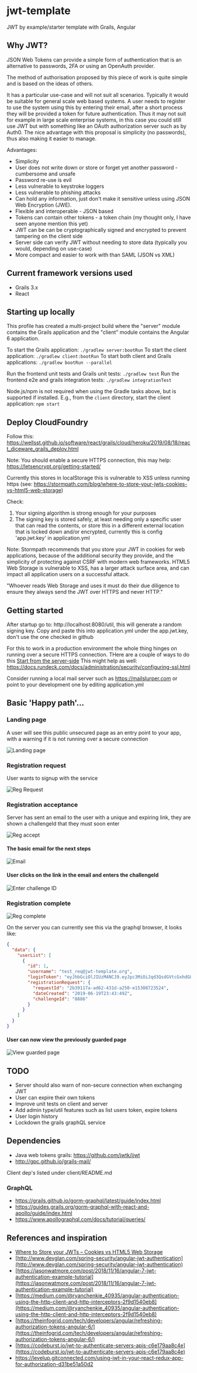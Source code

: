# jwt-template
JWT by example/starter template with Grails, Angular

## Why JWT?

JSON Web Tokens can provide a simple form of authentication that is an alternative to passwords, 2FA or using an OpenAuth provider.

The method of authorisation proposed by this piece of work is quite simple and is based on the ideas of others.  

It has a particular use-case and will not suit all scenarios.  Typically it would be suitable for general scale web based systems.
A user needs to register to use the system using this by entering their email, after a short process they will be provided a token for future authentication.
Thus it may not suit for example in large scale enterprise systems, in this case you could still use JWT but with something like an OAuth authorization server such as by Auth0.
The nice advantage with this proposal is simplicity (no passwords), thus also making it easier to manage.

Advantages:
* Simplicity
* User does not write down or store or forget yet another password - cumbersome and unsafe
* Password re-use is evil
* Less vulnerable to keystroke loggers
* Less vulnerable to phishing attacks
* Can hold any information, just don't make it sensitive unless using JSON Web Encryption (JWE).
* Flexible and interoperable - JSON based
* Tokens can contain other tokens - a token chain (my thought only, I have seen anyone mention this yet)
* JWT can be can be cryptographically signed and encrypted to prevent tampering on the client side
* Server side can verify JWT without needing to store data (typically you would, depending on use-case)
* More compact and easier to work with than SAML (JSON vs XML)

## Current framework versions used

* Grails 3.x
* React 

## Starting up locally

This profile has created a multi-project build where the "server" module contains the Grails application and the "client" module contains the Angular 6 application.

To start the Grails application:              `./gradlew server:bootRun`
To start the client application:              `./gradlew client:bootRun`
To start both client and Grails applications: `./gradlew bootRun --parallel`

Run the frontend unit tests and Grails unit tests: `./gradlew test`
Run the frontend e2e and grails integration tests: `./gradlew integrationTest`

Node.js/npm is not required when using the Gradle tasks above, but is supported if installed.
E.g., from the `client` directory, start the client application: `npm start`

## Deploy CloudFoundry

Follow this: https://wellsst.github.io/software/react/grails/cloud/heroku/2019/08/18/react_diceware_grails_deploy.html

Note: You should enable a secure HTTPS connection, this may help: https://letsencrypt.org/getting-started/

Currently this stores in localStorage this is vulnerable to XSS unless running https (see: https://stormpath.com/blog/where-to-store-your-jwts-cookies-vs-html5-web-storage)
 

Check:
1. Your signing algorithm is strong enough for your purposes
2. The signing key is stored safely, at least needing only a specific user that can read the contents, or store this in a different external location that is locked down and/or encrypted, currently this is config 'app.jwt.key' in application.yml


Note: Stormpath recommends that you store your JWT in cookies for web applications, because of the additional security they provide, and the simplicity of protecting against CSRF with modern web frameworks. HTML5 Web Storage is vulnerable to XSS, has a larger attack surface area, and can impact all application users on a successful attack.

"Whoever reads Web Storage and uses it must do their due diligence to ensure they always send the JWT over HTTPS and never HTTP."

## Getting started

After startup go to: http://localhost:8080/util, this will generate a random signing key.  Copy and paste this into application.yml
under the app.jwt.key, don't use the one checked in github

For this to work in a production environment the whole thing hinges on running over a secure HTTPS connection.  THere are a couple of ways to do this
[Start from the server-side](http://grailsblog.objectcomputing.com/deployment/2017/06/28/running-grails-with-a-self-signed-ssl-certificate.html)
This might help as well: https://docs.rundeck.com/docs/administration/security/configuring-ssl.html

Consider running a local mail server such as https://mailslurper.com or point to your development one by editing application.yml

## Basic 'Happy path'...

### Landing page

A user will see this public unsecured page as an entry point to your app, with a warning if it is not running over a secure connection

![Landing page](https://github.com/wellsst/jwt-template/raw/master/docs/1_index.PNG "Landing page")

### Registration request

User wants to signup with the service

![Reg Request](https://github.com/wellsst/jwt-template/raw/master/docs/2_reg_request.PNG "Reg Request")

### Registration acceptance

Server has sent an email to the user with a unique and expiring link, they are shown a challengeId that they must soon enter

![Reg accept](https://github.com/wellsst/jwt-template/raw/master/docs/3_reg_accept.PNG "Reg accept")

#### The basic email for the next steps

![Email](https://github.com/wellsst/jwt-template/raw/master/docs/4_email.png "Email")

#### User clicks on the link in the email and enters the challengeId

![Enter challenge ID](https://github.com/wellsst/jwt-template/raw/master/docs/5_challengeid.png "Enter challenge ID")

### Registration complete

![Reg complete](https://github.com/wellsst/jwt-template/raw/master/docs/6_complete.png "Reg complete")

On the server you can currently see this via the graphql browser, it looks like:

```json
{
  "data": {
    "userList": [
      {
        "id": 1,
        "username": "test_req@jwt-template.org",
        "loginToken": "eyJhbGciOlJIUzM4NCJ9.eyJpc3MiOiJqd3QsdGVtcGxhdGUiLCJzdWIiOiJ3ZWxsc3N0QDdtYWlsLmNvbSIsImlhdCI6MTU2MDk4Nzg2MiwibmJmIjoxNTYwOTg3ODYyLCJleHAiOjE1OTI1MjM4NjN9.uvMFlPaUzBJY3EgnP5QR-4kG8HZchT7h98pPKUZQ-XJjH86aTnDDtZ6K5k_XOB4b",
        "registrationRequest": {
          "requestId": "2b39117a-ad62-431d-a250-e15308723524",
          "dateCreated": "2019-06-19T23:43:49Z",
          "challengeId": "8886"
        }
      }
    ]
  }
}
```

#### User can now view the previously guarded page

![View guarded page](https://github.com/wellsst/jwt-template/raw/master/docs/7_guarded.png "View guarded page")

## TODO

* Server should also warn of non-secure connection when exchanging JWT
* User can expire their own tokens
* Improve unit tests on client and server
* Add admin type/util features such as list users token, expire tokens
* User login history
* Lockdown the grails graphQL service

##  Dependencies

* Java web tokens grails: https://github.com/jwtk/jjwt 
* http://gpc.github.io/grails-mail/

Client dep's listed under client/README.md

### GraphQL
* https://grails.github.io/gorm-graphql/latest/guide/index.html
* https://guides.grails.org/gorm-graphql-with-react-and-apollo/guide/index.html
* https://www.apollographql.com/docs/tutorial/queries/

## References and inspiration

* [Where to Store your JWTs – Cookies vs HTML5 Web Storage](https://stormpath.com/blog/where-to-store-your-jwts-cookies-vs-html5-web-storage)
* [http://www.devglan.com/spring-security/angular-jwt-authentication](http://www.devglan.com/spring-security/angular-jwt-authentication)
* [https://jasonwatmore.com/post/2018/11/16/angular-7-jwt-authentication-example-tutorial](https://jasonwatmore.com/post/2018/11/16/angular-7-jwt-authentication-example-tutorial)
* [https://medium.com/@ryanchenkie_40935/angular-authentication-using-the-http-client-and-http-interceptors-2f9d1540eb8](https://medium.com/@ryanchenkie_40935/angular-authentication-using-the-http-client-and-http-interceptors-2f9d1540eb8)
* [https://theinfogrid.com/tech/developers/angular/refreshing-authorization-tokens-angular-6/](https://theinfogrid.com/tech/developers/angular/refreshing-authorization-tokens-angular-6/)
* [https://codeburst.io/jwt-to-authenticate-servers-apis-c6e179aa8c4e](https://codeburst.io/jwt-to-authenticate-servers-apis-c6e179aa8c4e)
* https://levelup.gitconnected.com/using-jwt-in-your-react-redux-app-for-authorization-d31be51a50d2